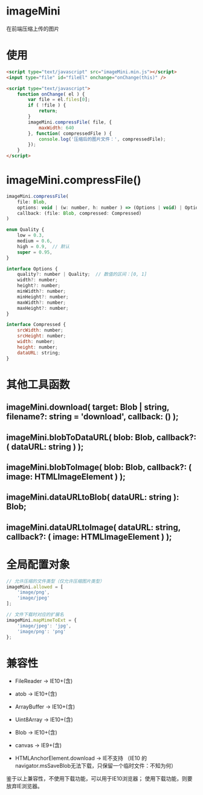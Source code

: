 # imageMini
在前端压缩上传的图片


# 使用
``` html
<script type="text/javascript" src="imageMini.min.js"></script>
<input type="file" id="fileEl" onchange="onChange(this)" />

<script type="text/javascript">
    function onChange( el ) {
        var file = el.files[0];
        if ( !file ) {
            return;
        }
        imageMini.compressFile( file, {
            maxWidth: 640
        }, function( compressedFile ) {
            console.log('压缩后的图片文件：', compressedFile);
        });
    }
</script>
```


# imageMini.compressFile()

``` js
imageMini.compressFile(
    file: Blob,
    options: void | (w: number, h: number ) => (Options | void) | Options = {},
    callback: (file: Blob, compressed: Compressed)
)

enum Quality {
    low = 0.3,
    medium = 0.6,
    high = 0.9,  // 默认
    super = 0.95,
}

interface Options {
    quality?: number | Quality;  // 数值的区间：[0, 1]
    width?: number;
    height?: number;
    minWidth?: number;
    minHeight?: number;
    maxWidth?: number;
    maxHeight?: number;
}

interface Compressed {
    srcWidth: number;
    srcHeight: number;
    width: number;
    height: number;
    dataURL: string;
}
```


# 其他工具函数
## imageMini.download( target: Blob | string, filename?: string = 'download', callback: () );
## imageMini.blobToDataURL( blob: Blob, callback?: ( dataURL: string ) );
## imageMini.blobToImage( blob: Blob, callback?: ( image: HTMLImageElement ) );
## imageMini.dataURLtoBlob( dataURL: string ): Blob;
## imageMini.dataURLtoImage( dataURL: string, callback?: ( image: HTMLImageElement ) );


# 全局配置对象
``` js
// 允许压缩的文件类型（仅允许压缩图片类型）
imageMini.allowed = [
    'image/png',
    'image/jpeg'
];

// 文件下载时对应的扩展名
imageMini.mapMimeToExt = {
    'image/jpeg': 'jpg',
    'image/png': 'png'
};
```

# 兼容性
- FileReader       -> IE10+(含)
- atob             -> IE10+(含)
- ArrayBuffer      -> IE10+(含)
- Uint8Array       -> IE10+(含)
- Blob             -> IE10+(含)
- canvas           -> IE9+(含)

- HTMLAnchorElement.download -> IE不支持
     （IE10 的navigator.msSaveBlob无法下载，只保留一个临时文件：不知为何）
     
鉴于以上兼容性，不使用下载功能，可以用于IE10浏览器；
使用下载功能，则要放弃IE浏览器。